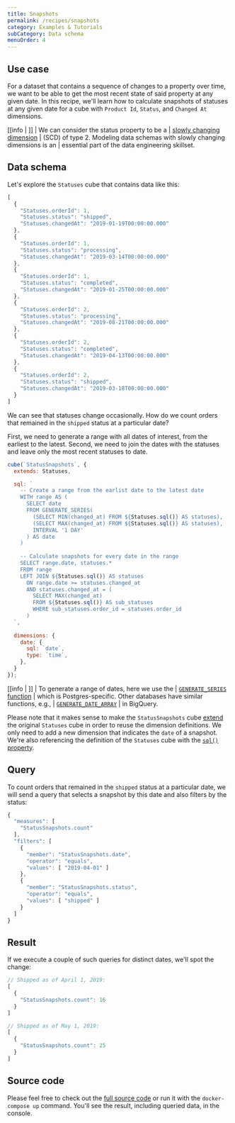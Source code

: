 ```yaml
---
title: Snapshots
permalink: /recipes/snapshots
category: Examples & Tutorials
subCategory: Data schema
menuOrder: 4
---
```


## Use case

For a dataset that contains a sequence of changes to a property over time,
we want to be able to get the most recent state of said property at any given date.
In this recipe, we'll learn how to calculate snapshots of statuses at any given date
for a cube with `Product Id`, `Status`, and `Changed At` dimensions.

<!-- prettier-ignore-start -->
[[info | ]]
| We can consider the status property to be a
| [slowly changing dimension](https://en.wikipedia.org/wiki/Slowly_changing_dimension)
| (SCD) of type 2. Modeling data schemas with slowly changing dimensions is an
| essential part of the data engineering skillset.
<!-- prettier-ignore-end -->

## Data schema

Let's explore the `Statuses` cube that contains data like this:

```javascript
[
  {
    "Statuses.orderId": 1,
    "Statuses.status": "shipped",
    "Statuses.changedAt": "2019-01-19T00:00:00.000"
  },
  {
    "Statuses.orderId": 1,
    "Statuses.status": "processing",
    "Statuses.changedAt": "2019-03-14T00:00:00.000"
  },
  {
    "Statuses.orderId": 1,
    "Statuses.status": "completed",
    "Statuses.changedAt": "2019-01-25T00:00:00.000"
  },
  {
    "Statuses.orderId": 2,
    "Statuses.status": "processing",
    "Statuses.changedAt": "2019-08-21T00:00:00.000"
  },
  {
    "Statuses.orderId": 2,
    "Statuses.status": "completed",
    "Statuses.changedAt": "2019-04-13T00:00:00.000"
  },
  {
    "Statuses.orderId": 2,
    "Statuses.status": "shipped",
    "Statuses.changedAt": "2019-03-18T00:00:00.000"
  }
]
```

We can see that statuses change occasionally. How do we count orders that remained
in the `shipped` status at a particular date?

First, we need to generate a range with all dates of interest, from the earliest to
the latest. Second, we need to join the dates with the statuses and leave only the
most recent statuses to date. 

```javascript
cube(`StatusSnapshots`, {
  extends: Statuses,

  sql: `
    -- Create a range from the earlist date to the latest date
    WITH range AS (
      SELECT date
      FROM GENERATE_SERIES(
        (SELECT MIN(changed_at) FROM ${Statuses.sql()} AS statuses),
        (SELECT MAX(changed_at) FROM ${Statuses.sql()} AS statuses),
        INTERVAL '1 DAY'
      ) AS date
    )
    
    -- Calculate snapshots for every date in the range
    SELECT range.date, statuses.*
    FROM range
    LEFT JOIN ${Statuses.sql()} AS statuses
      ON range.date >= statuses.changed_at
      AND statuses.changed_at = (
        SELECT MAX(changed_at)
        FROM ${Statuses.sql()} AS sub_statuses
        WHERE sub_statuses.order_id = statuses.order_id
      )
  `,
  
  dimensions: {
    date: {
      sql: `date`,
      type: `time`,
    },
  }
});
```

<!-- prettier-ignore-start -->
[[info | ]]
| To generate a range of dates, here we use the
| [`GENERATE_SERIES` function](https://www.postgresql.org/docs/9.1/functions-srf.html)
| which is Postgres-specific. Other databases have similar functions, e.g.,
| [`GENERATE_DATE_ARRAY`](https://cloud.google.com/bigquery/docs/reference/standard-sql/array_functions#generate_date_array)
| in BigQuery.
<!-- prettier-ignore-end -->

Please note that it makes sense to make the `StatusSnapshots` cube
[extend](https://cube.dev/docs/schema/reference/cube#parameters-extends)
the original `Statuses` cube in order to reuse the dimension definitions. We only need
to add a new dimension that indicates the `date` of a snapshot. We're also referencing
the definition of the `Statuses` cube with the
[`sql()` property](https://cube.dev/docs/schema/reference/cube#parameters-sql).

## Query

To count orders that remained in the `shipped` status at a particular date, we will
send a query that selects a snapshot by this date and also filters by the status:

```javascript
{
  "measures": [
    "StatusSnapshots.count"
  ],
  "filters": [
    {
      "member": "StatusSnapshots.date",
      "operator": "equals",
      "values": [ "2019-04-01" ]
    },
    {
      "member": "StatusSnapshots.status",
      "operator": "equals",
      "values": [ "shipped" ]
    }
  ]
}
```

## Result

If we execute a couple of such queries for distinct dates, we'll spot the change:

```javascript
// Shipped as of April 1, 2019:
[
  {
    "StatusSnapshots.count": 16
  }
]
```

```javascript
// Shipped as of May 1, 2019:
[
  {
    "StatusSnapshots.count": 25
  }
]
```

## Source code

Please feel free to check out the
[full source code](https://github.com/cube-js/cube.js/tree/master/examples/recipes/snapshots)
or run it with the `docker-compose up` command. You'll see the result, including
queried data, in the console.
